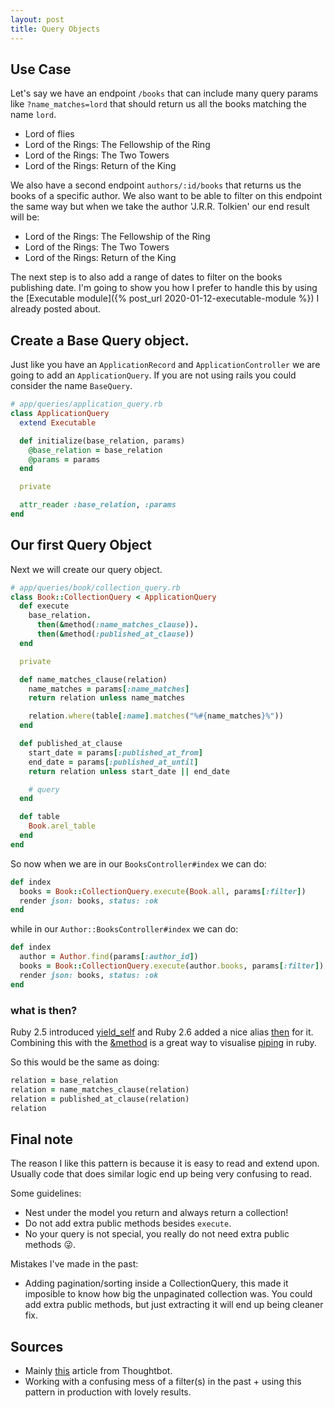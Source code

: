 ```yaml
---
layout: post
title: Query Objects
---
```


## Use Case
Let's say we have an endpoint `/books` that can include many query params like `?name_matches=lord` that should return us all
the books matching the name `lord`.
- Lord of flies
- Lord of the Rings: The Fellowship of the Ring
- Lord of the Rings: The Two Towers
- Lord of the Rings: Return of the King

We also have a second endpoint `authors/:id/books` that returns us the books of a specific author. We also want to be able
to filter on this endpoint the same way but when we take the author 'J.R.R. Tolkien' our end result will be:
- Lord of the Rings: The Fellowship of the Ring
- Lord of the Rings: The Two Towers
- Lord of the Rings: Return of the King

The next step is to also add a range of dates to filter on the books publishing date.
I'm going to show you how I prefer to handle this by using the [Executable module]({% post_url 2020-01-12-executable-module %}) I already posted about.

## Create a Base Query object.
Just like you have an `ApplicationRecord` and `ApplicationController` we are going to add
an `ApplicationQuery`. If you are not using rails you could consider the name `BaseQuery`.
```ruby
# app/queries/application_query.rb
class ApplicationQuery
  extend Executable

  def initialize(base_relation, params)
    @base_relation = base_relation
    @params = params
  end

  private

  attr_reader :base_relation, :params
end
```

## Our first Query Object
Next we will create our query object.
```ruby
# app/queries/book/collection_query.rb
class Book::CollectionQuery < ApplicationQuery
  def execute
    base_relation.
      then(&method(:name_matches_clause)).
      then(&method(:published_at_clause))
  end

  private

  def name_matches_clause(relation)
    name_matches = params[:name_matches]
    return relation unless name_matches

    relation.where(table[:name].matches("%#{name_matches}%"))
  end

  def published_at_clause
    start_date = params[:published_at_from]
    end_date = params[:published_at_until]
    return relation unless start_date || end_date 

    # query
  end

  def table
    Book.arel_table
  end
end
```

So now when we are in our `BooksController#index` we can do:
```ruby
def index
  books = Book::CollectionQuery.execute(Book.all, params[:filter])
  render json: books, status: :ok
end
```
while in our `Author::BooksController#index` we can do:
```ruby
def index
  author = Author.find(params[:author_id])
  books = Book::CollectionQuery.execute(author.books, params[:filter])
  render json: books, status: :ok
end
```

### what is then?
Ruby 2.5 introduced [yield_self](https://ruby-doc.org/core-2.7.0/Object.html#method-i-yield_self) and
Ruby 2.6 added a nice alias [then](https://github.com/AaronLasseigne/polyfill/pull/1) for it.
Combining this with the [&method](https://github.com/nvtin/sumary_knowledge/issues/5)
is a great way to visualise [piping](https://en.wikipedia.org/wiki/Pipeline_(software)) in ruby.

So this would be the same as doing:
```ruby
relation = base_relation
relation = name_matches_clause(relation)
relation = published_at_clause(relation)
relation
```

## Final note
The reason I like this pattern is because it is easy to read and extend upon. Usually code that does similar
logic end up being very confusing to read.

Some guidelines:
- Nest under the model you return and always return a collection!
- Do not add extra public methods besides `execute`.
- No your query is not special, you really do not need extra public methods 😜.

Mistakes I've made in the past:
- Adding pagination/sorting inside a CollectionQuery, this made it imposible to know how big the unpaginated collection was.
You could add extra public methods, but just extracting it will end up being cleaner fix.
## Sources
- Mainly [this](https://thoughtbot.com/blog/using-yieldself-for-composable-activerecord-relations) article from Thoughtbot.
- Working with a confusing mess of a filter(s) in the past + using this pattern in production with lovely results.
